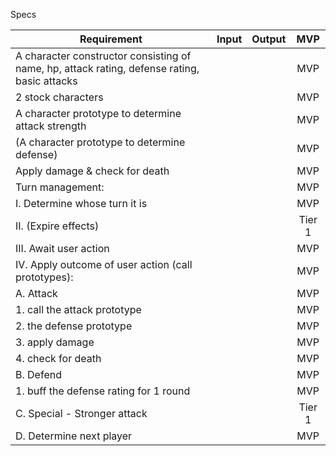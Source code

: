 Specs

| Requirement |  Input   |  Output  | MVP |
|----------|:--------:|:--------:|:--------:|
| A character constructor consisting of name, hp, attack rating, defense rating, basic attacks | | | MVP |
| 2 stock characters | | | MVP |
| A character prototype to determine attack strength | | | MVP |
| (A character prototype to determine defense) | | | MVP |
| Apply damage & check for death | | | MVP |
| Turn management: | | | MVP |
|	I. Determine whose turn it is | | | MVP |
| II. (Expire effects) | | | Tier 1 |
|	III. Await user action | | | MVP |
|	IV. Apply outcome of user action (call prototypes):| | | MVP |
|		A. Attack | | | MVP |
|      1. call the attack prototype | | | MVP |
|      2. the defense prototype | | | MVP |
|      3. apply damage | | | MVP |
|      4. check for death | | | MVP |
|		B. Defend | | | MVP |
|      1. buff the defense rating for 1 round | | | MVP |
|		C. Special - Stronger attack | | | Tier 1 |
|   D. Determine next player | | | MVP |
